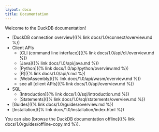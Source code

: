 ```yaml
---
layout: docu
title: Documentation
---
```


Welcome to the DuckDB documentation!

* [DuckDB connection overview]({% link docs/1.0/connect/overview.md %})
* Client APIs
    * [CLI (command line interface)]({% link docs/1.0/api/cli/overview.md %})
    * [Java]({% link docs/1.0/api/java.md %})
    * [Python]({% link docs/1.0/api/python/overview.md %})
    * [R]({% link docs/1.0/api/r.md %})
    * [WebAssembly]({% link docs/1.0/api/wasm/overview.md %})
    * see all [client APIs]({% link docs/1.0/api/overview.md %})
* SQL
    * [Introduction]({% link docs/1.0/sql/introduction.md %})
    * [Statements]({% link docs/1.0/sql/statements/overview.md %})
* [Guides]({% link docs/1.0/guides/overview.md %})
* [Installation]({% link docs/1.0/installation/index.html %})

You can also [browse the DuckDB documentation offline]({% link docs/1.0/guides/offline-copy.md %}).
